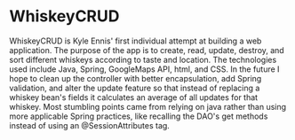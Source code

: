 # WhiskeyCRUD

WhiskeyCRUD is Kyle Ennis' first individual attempt at building a web application. The purpose of the app is to create, read, update, destroy, and sort different whiskeys according to taste and location. The technologies used include Java, Spring, GoogleMaps API, html, and CSS. In the future I hope to clean up the controller with better encapsulation, add Spring validation, and alter the update feature so that instead of replacing a whiskey bean's fields it calculates an average of all updates for that whiskey. Most stumbling points came from relying on java rather than using more applicable Spring practices, like recalling the DAO's get methods instead of using an @SessionAttributes tag.
